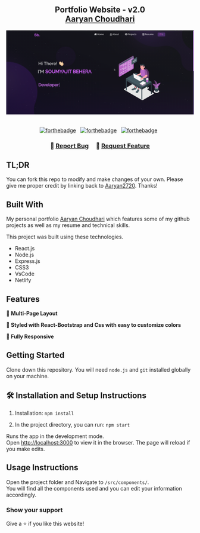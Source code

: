 <h2 align="center">
  Portfolio Website - v2.0<br/>
  <a href="https://portfolioaaryan27.netlify.app/" target="_blank">Aaryan Choudhari</a>
</h2>
<div align="center">
  <img alt="Demo" src="./Images/readme-img.png" />
</div>

<br/>

<center>

[![forthebadge](https://forthebadge.com/images/badges/built-with-love.svg)](https://forthebadge.com) &nbsp;
[![forthebadge](https://forthebadge.com/images/badges/made-with-javascript.svg)](https://forthebadge.com) &nbsp;
[![forthebadge](https://forthebadge.com/images/badges/open-source.svg)](https://forthebadge.com) &nbsp;

</center>

<h3 align="center">
    🔹
    <a href="https://github.com/aaryan2720/portfoliosite/issues">Report Bug</a> &nbsp; &nbsp;
    🔹
    <a href="https://github.com/aaryan2720/portfoliosite/issues">Request Feature</a>
</h3>

## TL;DR

You can fork this repo to modify and make changes of your own. Please give me proper credit by linking back to [Aaryan2720](https://portfolioaaryan27.netlify.app/). Thanks!

## Built With

My personal portfolio <a href="https://portfolioaaryan27.netlify.app/" target="_blank">Aaryan Choudhari</a> which features some of my github projects as well as my resume and technical skills.<br/>

This project was built using these technologies.

- React.js
- Node.js
- Express.js
- CSS3
- VsCode
- Netlify

## Features

**📖 Multi-Page Layout**

**🎨 Styled with React-Bootstrap and Css with easy to customize colors**

**📱 Fully Responsive**

## Getting Started

Clone down this repository. You will need `node.js` and `git` installed globally on your machine.

## 🛠 Installation and Setup Instructions

1. Installation: `npm install`

2. In the project directory, you can run: `npm start`

Runs the app in the development mode.\
Open [http://localhost:3000](http://localhost:3000) to view it in the browser.
The page will reload if you make edits.

## Usage Instructions

Open the project folder and Navigate to `/src/components/`. <br/>
You will find all the components used and you can edit your information accordingly.

### Show your support

Give a ⭐ if you like this website!

